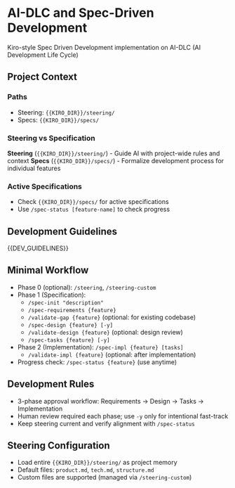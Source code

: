 # AI-DLC and Spec-Driven Development

Kiro-style Spec Driven Development implementation on AI-DLC (AI Development Life Cycle)

## Project Context

### Paths
- Steering: `{{KIRO_DIR}}/steering/`
- Specs: `{{KIRO_DIR}}/specs/`

### Steering vs Specification

**Steering** (`{{KIRO_DIR}}/steering/`) - Guide AI with project-wide rules and context
**Specs** (`{{KIRO_DIR}}/specs/`) - Formalize development process for individual features

### Active Specifications
- Check `{{KIRO_DIR}}/specs/` for active specifications
- Use `/spec-status [feature-name]` to check progress

## Development Guidelines
{{DEV_GUIDELINES}}

## Minimal Workflow
- Phase 0 (optional): `/steering`, `/steering-custom`
- Phase 1 (Specification):
  - `/spec-init "description"`
  - `/spec-requirements {feature}`
  - `/validate-gap {feature}` (optional: for existing codebase)
  - `/spec-design {feature} [-y]`
  - `/validate-design {feature}` (optional: design review)
  - `/spec-tasks {feature} [-y]`
- Phase 2 (Implementation): `/spec-impl {feature} [tasks]`
  - `/validate-impl {feature}` (optional: after implementation)
- Progress check: `/spec-status {feature}` (use anytime)

## Development Rules
- 3-phase approval workflow: Requirements → Design → Tasks → Implementation
- Human review required each phase; use `-y` only for intentional fast-track
- Keep steering current and verify alignment with `/spec-status`

## Steering Configuration
- Load entire `{{KIRO_DIR}}/steering/` as project memory
- Default files: `product.md`, `tech.md`, `structure.md`
- Custom files are supported (managed via `/steering-custom`)
